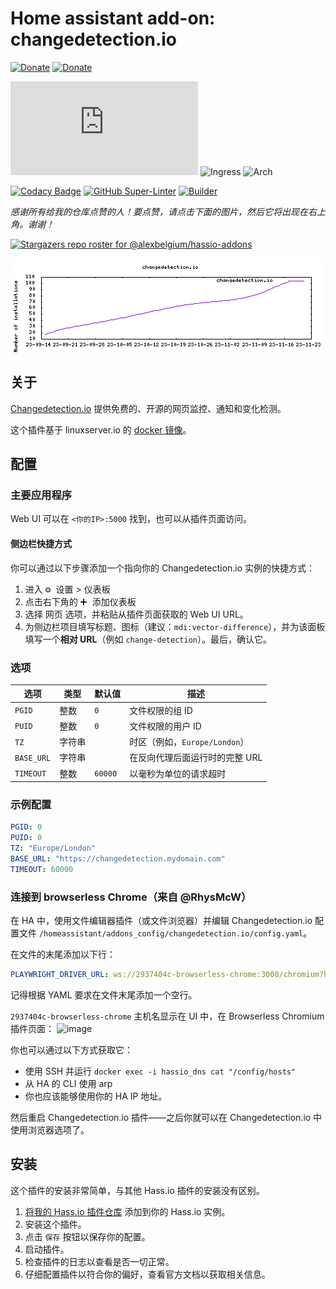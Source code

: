 # Home assistant add-on: changedetection.io

[![Donate][donation-badge]](https://www.buymeacoffee.com/alexbelgium)
[![Donate][paypal-badge]](https://www.paypal.com/donate/?hosted_button_id=DZFULJZTP3UQA)

![Version](https://img.shields.io/badge/dynamic/json?label=版本&query=%24.version&url=https%3A%2F%2Fraw.githubusercontent.com%2Falexbelgium%2Fhassio-addons%2Fmaster%2Fchangedetection.io%2Fconfig.json)
![Ingress](https://img.shields.io/badge/dynamic/json?label=Ingress&query=%24.ingress&url=https%3A%2F%2Fraw.githubusercontent.com%2Falexbelgium%2Fhassio-addons%2Fmaster%2Fchangedetection.io%2Fconfig.json)
![Arch](https://img.shields.io/badge/dynamic/json?color=success&label=Arch&query=%24.arch&url=https%3A%2F%2Fraw.githubusercontent.com%2Falexbelgium%2Fhassio-addons%2Fmaster%2Fchangedetection.io%2Fconfig.json)

[![Codacy Badge](https://app.codacy.com/project/badge/Grade/9c6cf10bdbba45ecb202d7f579b5be0e)](https://www.codacy.com/gh/alexbelgium/hassio-addons/dashboard?utm_source=github.com&utm_medium=referral&utm_content=alexbelgium/hassio-addons&utm_campaign=Badge_Grade)
[![GitHub Super-Linter](https://img.shields.io/github/actions/workflow/status/alexbelgium/hassio-addons/weekly-supelinter.yaml?label=Lint%20code%20base)](https://github.com/alexbelgium/hassio-addons/actions/workflows/weekly-supelinter.yaml)
[![Builder](https://img.shields.io/github/actions/workflow/status/alexbelgium/hassio-addons/onpush_builder.yaml?label=Builder)](https://github.com/alexbelgium/hassio-addons/actions/workflows/onpush_builder.yaml)

[donation-badge]: https://img.shields.io/badge/Buy%20me%20a%20coffee%20(no%20paypal)-%23d32f2f?logo=buy-me-a-coffee&style=flat&logoColor=white
[paypal-badge]: https://img.shields.io/badge/Buy%20me%20a%20coffee%20with%20Paypal-0070BA?logo=paypal&style=flat&logoColor=white

_感谢所有给我的仓库点赞的人！要点赞，请点击下面的图片，然后它将出现在右上角。谢谢！_

[![Stargazers repo roster for @alexbelgium/hassio-addons](https://reporoster.com/stars/alexbelgium/hassio-addons)](https://github.com/alexbelgium/hassio-addons/stargazers)

![下载趋势](https://raw.githubusercontent.com/alexbelgium/hassio-addons/master/changedetection.io/stats.png)

## 关于

[Changedetection.io](https://github.com/dgtlmoon/changedetection.io) 提供免费的、开源的网页监控、通知和变化检测。

这个插件基于 linuxserver.io 的 [docker 镜像](https://github.com/linuxserver/docker-changedetection.io)。

## 配置

### 主要应用程序

Web UI 可以在 `<你的IP>:5000` 找到，也可以从插件页面访问。

#### 侧边栏快捷方式

你可以通过以下步骤添加一个指向你的 Changedetection.io 实例的快捷方式：
1. 进入 <kbd>⚙ 设置</kbd> > <kbd>仪表板</kbd>
2. 点击右下角的 <kbd>➕ 添加仪表板</kbd>
3. 选择 <kbd>网页</kbd> 选项，并粘贴从插件页面获取的 Web UI URL。
4. 为侧边栏项目填写标题、图标（建议：`mdi:vector-difference`），并为该面板填写一个**相对 URL**（例如 `change-detection`）。最后，确认它。

### 选项

| 选项 | 类型 | 默认值 | 描述 |
|------|------|--------|-------|
| `PGID` | 整数 | `0` | 文件权限的组 ID |
| `PUID` | 整数 | `0` | 文件权限的用户 ID |
| `TZ` | 字符串 | | 时区（例如，`Europe/London`） |
| `BASE_URL` | 字符串 | | 在反向代理后面运行时的完整 URL |
| `TIMEOUT` | 整数 | `60000` | 以毫秒为单位的请求超时 |

### 示例配置

```yaml
PGID: 0
PUID: 0
TZ: "Europe/London"
BASE_URL: "https://changedetection.mydomain.com"
TIMEOUT: 60000
```

### 连接到 browserless Chrome（来自 @RhysMcW）

在 HA 中，使用文件编辑器插件（或文件浏览器）并编辑 Changedetection.io 配置文件 `/homeassistant/addons_config/changedetection.io/config.yaml`。

在文件的末尾添加以下行：
```yaml
PLAYWRIGHT_DRIVER_URL: ws://2937404c-browserless-chrome:3000/chromium?headless=true&blockAds=true&stealth=true
```

记得根据 YAML 要求在文件末尾添加一个空行。

`2937404c-browserless-chrome` 主机名显示在 UI 中，在 Browserless Chromium 插件页面：
![image](https://github.com/user-attachments/assets/a63514f6-027a-4361-a33f-0d8f87461279)

你也可以通过以下方式获取它：
* 使用 SSH 并运行 `docker exec -i hassio_dns cat "/config/hosts"`
* 从 HA 的 CLI 使用 arp
* 你也应该能够使用你的 HA IP 地址。

然后重启 Changedetection.io 插件——之后你就可以在 Changedetection.io 中使用浏览器选项了。

## 安装

这个插件的安装非常简单，与其他 Hass.io 插件的安装没有区别。

1. [将我的 Hass.io 插件仓库][repository] 添加到你的 Hass.io 实例。
1. 安装这个插件。
1. 点击 `保存` 按钮以保存你的配置。
1. 启动插件。
1. 检查插件的日志以查看是否一切正常。
1. 仔细配置插件以符合你的偏好，查看官方文档以获取相关信息。

[repository]: https://github.com/alexbelgium/hassio-addons